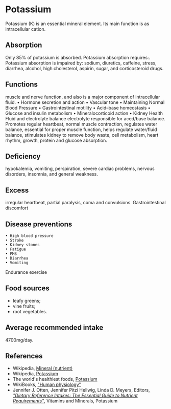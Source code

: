 # Potassium
Potassium (K) is an essential mineral element. Its main function is as intracellular cation.

## Absorption
Only 85% of potassium is absorbed.
Potassium absorption requires:.
Potassium absorption is impaired by: sodium, diuretics, caffeine, stress, diarrhea, alcohol, high cholesterol, aspirin, sugar, and corticosteroid drugs.

## Functions
muscle and nerve function, and also is a major component of intracellular fluid.
	• Hormone secretion and action
	• Vascular tone
	• Maintaining Normal Blood Pressure
	• Gastrointestinal motility
	• Acid–base homeostasis
	• Glucose and insulin metabolism
	• Mineralocorticoid action
	• Kidney Health
Fluid and electrolyte balance
electrolyte responsible for aced/base balance. Promotes regular heartbeat, normal muscle contraction, regulates water balance, essential for proper muscle function, helps regulate water/fluid balance, stimulates kidney to remove body waste, cell metabolism, heart rhythm, growth, protein and glucose absorption.

## Deficiency
hypokalemia, vomiting, perspiration, severe cardiac problems, nervous disorders, insomnia, and general weakness.

## Excess
irregular heartbeat, partial paralysis, coma and convulsions. Gastrointestinal discomfort 

## Disease preventions
	• High blood pressure
	• Stroke
	• Kidney stones
	• Fatigue
	• PMS
	• Diarrhea
	• Vomiting
Endurance exercise

## Food sources
- leafy greens;
- vine fruits;
- root vegetables.

## Average recommended intake
4700mg/day.

## References
- Wikipedia, [Mineral (nutrient)](https://en.wikipedia.org/wiki/Mineral_(nutrient))
- Wikipedia, [Potassium](https://en.wikipedia.org/wiki/Potassium)
- The world's healthiest foods, [Potassium](http://www.whfoods.com/genpage.php?tname=nutrient&dbid=90)
- WikiBooks, ["Human physiology"](https://en.wikibooks.org/wiki/Human_Physiology/Nutrition#Minerals)
- Jennifer J. Otten, Jennifer Pitzi Hellwig, Linda D. Meyers, Editors, [_"Dietary Reference Intakes: The Essential Guide to Nutrient Requirements"_](https://www.amazon.com/Dietary-Reference-Intakes-Essential-Requirements/dp/0309157420), Vitamins and Minerals, Potassium